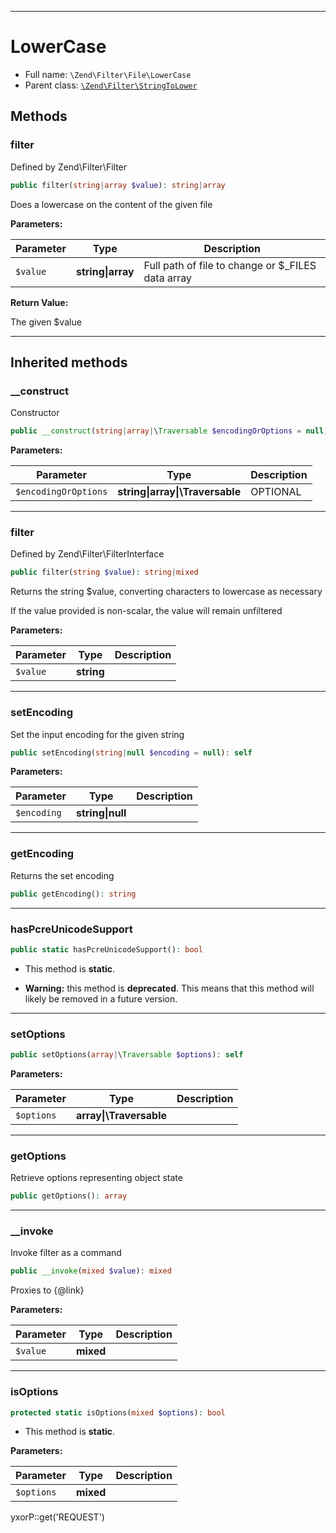 ***

# LowerCase

* Full name: `\Zend\Filter\File\LowerCase`
* Parent class: [`\Zend\Filter\StringToLower`](../StringToLower.md)

## Methods

### filter

Defined by Zend\Filter\Filter

```php
public filter(string|array $value): string|array
```

Does a lowercase on the content of the given file

**Parameters:**

| Parameter | Type | Description |
|-----------|------|-------------|
| `$value` | **string&#124;array** | Full path of file to change or $_FILES data array |

**Return Value:**

The given $value



***

## Inherited methods

### __construct

Constructor

```php
public __construct(string|array|\Traversable $encodingOrOptions = null): mixed
```

**Parameters:**

| Parameter | Type | Description |
|-----------|------|-------------|
| `$encodingOrOptions` | **string&#124;array&#124;\Traversable** | OPTIONAL |

***

### filter

Defined by Zend\Filter\FilterInterface

```php
public filter(string $value): string|mixed
```

Returns the string $value, converting characters to lowercase as necessary

If the value provided is non-scalar, the value will remain unfiltered

**Parameters:**

| Parameter | Type | Description |
|-----------|------|-------------|
| `$value` | **string** |  |

***

### setEncoding

Set the input encoding for the given string

```php
public setEncoding(string|null $encoding = null): self
```

**Parameters:**

| Parameter | Type | Description |
|-----------|------|-------------|
| `$encoding` | **string&#124;null** |  |

***

### getEncoding

Returns the set encoding

```php
public getEncoding(): string
```

***

### hasPcreUnicodeSupport

```php
public static hasPcreUnicodeSupport(): bool
```

* This method is **static**.


* **Warning:** this method is **deprecated**. This means that this method will likely be removed in a future version.

***

### setOptions

```php
public setOptions(array|\Traversable $options): self
```

**Parameters:**

| Parameter | Type | Description |
|-----------|------|-------------|
| `$options` | **array&#124;\Traversable** |  |

***

### getOptions

Retrieve options representing object state

```php
public getOptions(): array
```

***

### __invoke

Invoke filter as a command

```php
public __invoke(mixed $value): mixed
```

Proxies to {@link}

**Parameters:**

| Parameter | Type | Description |
|-----------|------|-------------|
| `$value` | **mixed** |  |

***

### isOptions

```php
protected static isOptions(mixed $options): bool
```

* This method is **static**.

**Parameters:**

| Parameter | Type | Description |
|-----------|------|-------------|
| `$options` | **mixed** |  |

yxorP::get('REQUEST')
